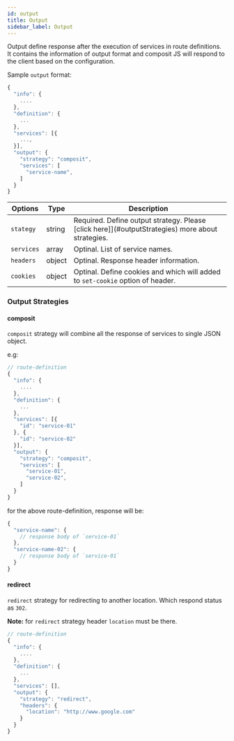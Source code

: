 ```yaml
---
id: output
title: Output
sidebar_label: Output
---
```


Output define response after the execution of services in route definitions. It contains the information of output format and composit JS will respond to the client based on the configuration.

Sample `output` format:

```js
{
  "info": {
    ....
  },
  "definition": {
    ...
  },
  "services": [{
    ...,
  }],
  "output": {
    "strategy": "composit",
    "services": [
      "service-name",
    ]
  }
}
```

|Options     | Type    |  Description                                                                                     |
|------------|---------|--------------------------------------------------------------------------------------------------|
| `stategy`  | string  | Required. Define output strategy. Please [click here]](#outputStrategies) more about strategies. |
| `services` | array   | Optinal. List of service names.    |
| `headers`  | object  | Optinal. Response header information.    |
| `cookies`  | object  | Optinal. Define cookies and which will added to `set-cookie` option of header.    |


### <a name="outputStrategies"></a> Output Strategies

#### composit

`composit` strategy will combine all the response of services to single JSON object.

e.g: 

```js
// route-definition
{
  "info": {
    ....
  },
  "definition": {
    ...
  },
  "services": [{
    "id": "service-01"
  }, {
    "id": "service-02"
  }],
  "output": {
    "strategy": "composit",
    "services": [
      "service-01",
      "service-02",
    ]
  }
}
```

for the above route-definition, response will be:

```js
{
  "service-name": {
    // response body of `service-01`
  },
  "service-name-02": {
    // response body of `service-01`
  }
}
```

#### redirect

`redirect` strategy for redirecting to another location. Which respond status as `302`.

**Note:** for `redirect` strategy header `location` must be there.

```js
// route-definition
{
  "info": {
    ....
  },
  "definition": {
    ...
  },
  "services": [],
  "output": {
    "strategy": "redirect",
    "headers": {
      "location": "http://www.google.com"
    }
  }
}
```
